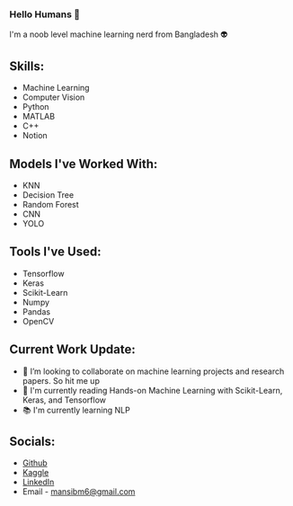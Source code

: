 ### Hello Humans 👋
I'm a noob level machine learning nerd from Bangladesh 👽

## Skills: 
* Machine Learning
* Computer Vision
* Python
* MATLAB
* C++
* Notion 

## Models I've Worked With:
* KNN
* Decision Tree
* Random Forest
* CNN
* YOLO

## Tools I've Used:
* Tensorflow
* Keras
* Scikit-Learn
* Numpy
* Pandas
* OpenCV

## Current Work Update:

- 🤖 I’m looking to collaborate on machine learning projects and research papers. So hit me up
- 📖 I'm currently reading Hands-on Machine Learning with Scikit-Learn, Keras, and Tensorflow 
- 📚 I'm currently learning NLP

## Socials: 
* [Github](https://github.com/mansibm6)
* [Kaggle](https://www.kaggle.com/mansibmursalin)
* [LinkedIn](https://www.linkedin.com/in/mansibm6/)
* Email - mansibm6@gmail.com
